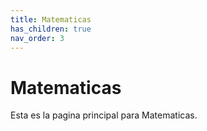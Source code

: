 ```yaml
---
title: Matematicas
has_children: true
nav_order: 3
---
```


# Matematicas

Esta es la pagina principal para Matematicas.
